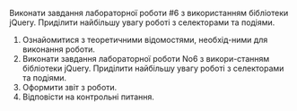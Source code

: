 Виконати завдання лабораторної роботи #6 з використанням бібліотеки jQuery. Приділити найбільшу увагу роботі з селекторами та подіями.

1. Ознайомитися з теоретичними відомостями, необхід-ними для виконання роботи.
2. Виконати завдання лабораторної роботи No6 з викори-станням бібліотеки jQuery. Приділити найбільшу увагу роботі з селекторами та подіями.
3. Оформити звіт з роботи.
4. Відповісти на контрольні питання.

